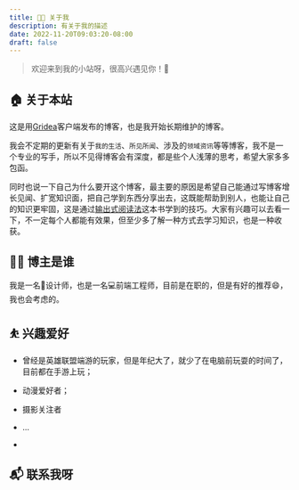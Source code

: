 ```yaml
---
title: 👨‍💻 关于我
description: 有关于我的描述
date: 2022-11-20T09:03:20-08:00
draft: false
---
```

> 欢迎来到我的小站呀，很高兴遇见你！🤝


## 🏠 关于本站

这是用[Gridea](https://github.com/getgridea/gridea)客户端发布的博客，也是我开始长期维护的博客。

我会不定期的更新有关于`我的生活`、`所见所闻`、涉及的`领域资讯`等等博客，我不是一个专业的写手，所以不见得博客会有深度，都是些个人浅薄的思考，希望大家多多包函。

同时也说一下自己为什么要开这个博客，最主要的原因是希望自己能通过写博客增长见闻、扩宽知识面，把自己学到东西分享出去，这既能帮助到别人，也能让自己的知识更牢固，这是通过[输出式阅读法](https://book.douban.com/subject/35806965/)这本书学到的技巧。大家有兴趣可以去看一下，不一定每个人都能有效果，但至少多了解一种方式去学习知识，也是一种收获。

  

## 👨‍💻 博主是谁

我是一名🎨设计师，也是一名💻前端工程师，目前是在职的，但是有好的推荐😄，我也会考虑的。

  

## ⛹ 兴趣爱好

- 曾经是英雄联盟端游的玩家，但是年纪大了，就少了在电脑前玩耍的时间了，目前都在手游上玩；
- 动漫爱好者；
- 摄影关注者
- ...

-

## 📬 联系我呀